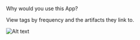 Why would you use this App?

View tags by frequency and the artifacts they link to.

![Alt text](https://raw.github.com/RallyCommunity/TagCloud/master/Screenshot.png)
